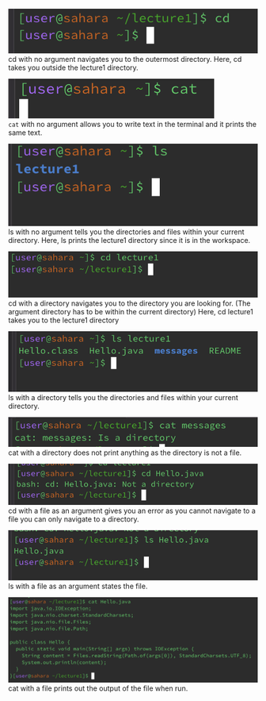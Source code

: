 ![Image](cd-no-arg.png)\
cd with no argument navigates you to the outermost directory.
Here, cd takes you outside the lecture1 directory.



![Image](cat-no-arg.png)\
`cat` with no argument allows you to write text in the terminal and it prints the same text.



![Image](ls-no-arg.png)\
ls with no argument tells you the directories and files within your current directory.
Here, ls prints the lecture1 directory since it is in the workspace. 




![Image](cd-directory.png)\
cd with a directory navigates you to the directory you are looking for. (The argument directory has to be within the current directory)
Here, cd lecture1 takes you to the lecture1 directory

![Image](ls-directory.png)\
ls with a directory tells you the directories and files within your current directory.


![Image](cat-directory.png)\
cat with a directory does not print anything as the directory is not a file.

![Image](cd-file.png)\
cd with a file as an argument gives you an error as you cannot navigate to a file you can only navigate to a directory.


![Image](ls-file.png)\
ls with a file as an argument states the file. 


![Image](cat-file.png)\
cat with a file prints out the output of the file when run. 
